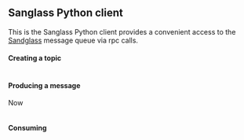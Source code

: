 ## Sanglass Python client


This is the Sanglass Python client provides a convenient access to the [Sandglass](https://github.com/sandglass/sandglass) message queue via rpc calls.


#### Creating a topic
```python

```

#### Producing a message

Now
```python

```

#### Consuming
```python

```